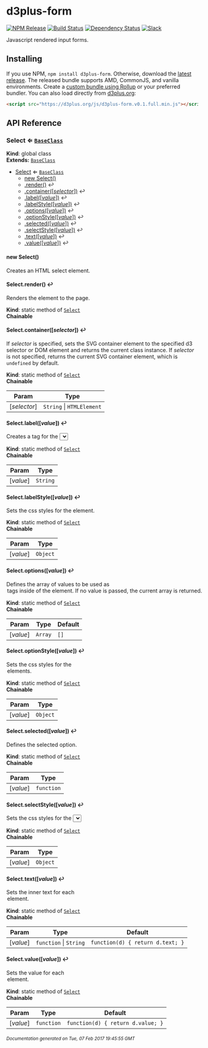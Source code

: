 # d3plus-form

[![NPM Release](http://img.shields.io/npm/v/d3plus-form.svg?style=flat)](https://www.npmjs.org/package/d3plus-form)
[![Build Status](https://travis-ci.org/d3plus/d3plus-form.svg?branch=master)](https://travis-ci.org/d3plus/d3plus-form)
[![Dependency Status](http://img.shields.io/david/d3plus/d3plus-form.svg?style=flat)](https://david-dm.org/d3plus/d3plus-form)
[![Slack](https://img.shields.io/badge/Slack-Click%20to%20Join!-green.svg?style=social)](https://goo.gl/forms/ynrKdvusekAwRMPf2)

Javascript rendered input forms.

## Installing

If you use NPM, `npm install d3plus-form`. Otherwise, download the [latest release](https://github.com/d3plus/d3plus-form/releases/latest). The released bundle supports AMD, CommonJS, and vanilla environments. Create a [custom bundle using Rollup](https://github.com/rollup/rollup) or your preferred bundler. You can also load directly from [d3plus.org](https://d3plus.org):

```html
<script src="https://d3plus.org/js/d3plus-form.v0.1.full.min.js"></script>
```


## API Reference
<a name="Select"></a>

### Select ⇐ <code>[BaseClass](https://github.com/d3plus/d3plus-common#BaseClass)</code>
**Kind**: global class  
**Extends:** <code>[BaseClass](https://github.com/d3plus/d3plus-common#BaseClass)</code>  

* [Select](#Select) ⇐ <code>[BaseClass](https://github.com/d3plus/d3plus-common#BaseClass)</code>
    * [new Select()](#new_Select_new)
    * [.render()](#Select.render) ↩︎
    * [.container([*selector*])](#Select.container) ↩︎
    * [.label([*value*])](#Select.label) ↩︎
    * [.labelStyle([*value*])](#Select.labelStyle) ↩︎
    * [.options([*value*])](#Select.options) ↩︎
    * [.optionStyle([*value*])](#Select.optionStyle) ↩︎
    * [.selected([*value*])](#Select.selected) ↩︎
    * [.selectStyle([*value*])](#Select.selectStyle) ↩︎
    * [.text([*value*])](#Select.text) ↩︎
    * [.value([*value*])](#Select.value) ↩︎

<a name="new_Select_new"></a>

#### new Select()
Creates an HTML select element.

<a name="Select.render"></a>

#### Select.render() ↩︎
Renders the element to the page.

**Kind**: static method of <code>[Select](#Select)</code>  
**Chainable**  
<a name="Select.container"></a>

#### Select.container([*selector*]) ↩︎
If *selector* is specified, sets the SVG container element to the specified d3 selector or DOM element and returns the current class instance. If *selector* is not specified, returns the current SVG container element, which is `undefined` by default.

**Kind**: static method of <code>[Select](#Select)</code>  
**Chainable**  

| Param | Type |
| --- | --- |
| [*selector*] | <code>String</code> &#124; <code>HTMLElement</code> | 

<a name="Select.label"></a>

#### Select.label([*value*]) ↩︎
Creates a <label> tag for the <select> element.

**Kind**: static method of <code>[Select](#Select)</code>  
**Chainable**  

| Param | Type |
| --- | --- |
| [*value*] | <code>String</code> | 

<a name="Select.labelStyle"></a>

#### Select.labelStyle([*value*]) ↩︎
Sets the css styles for the <label> element.

**Kind**: static method of <code>[Select](#Select)</code>  
**Chainable**  

| Param | Type |
| --- | --- |
| [*value*] | <code>Object</code> | 

<a name="Select.options"></a>

#### Select.options([*value*]) ↩︎
Defines the array of values to be used as <option> tags inside of the <select> element. If no value is passed, the current array is returned.

**Kind**: static method of <code>[Select](#Select)</code>  
**Chainable**  

| Param | Type | Default |
| --- | --- | --- |
| [*value*] | <code>Array</code> | <code>[]</code> | 

<a name="Select.optionStyle"></a>

#### Select.optionStyle([*value*]) ↩︎
Sets the css styles for the <option> elements.

**Kind**: static method of <code>[Select](#Select)</code>  
**Chainable**  

| Param | Type |
| --- | --- |
| [*value*] | <code>Object</code> | 

<a name="Select.selected"></a>

#### Select.selected([*value*]) ↩︎
Defines the selected option.

**Kind**: static method of <code>[Select](#Select)</code>  
**Chainable**  

| Param | Type |
| --- | --- |
| [*value*] | <code>function</code> | 

<a name="Select.selectStyle"></a>

#### Select.selectStyle([*value*]) ↩︎
Sets the css styles for the <select> element.

**Kind**: static method of <code>[Select](#Select)</code>  
**Chainable**  

| Param | Type |
| --- | --- |
| [*value*] | <code>Object</code> | 

<a name="Select.text"></a>

#### Select.text([*value*]) ↩︎
Sets the inner text for each <option> element.

**Kind**: static method of <code>[Select](#Select)</code>  
**Chainable**  

| Param | Type | Default |
| --- | --- | --- |
| [*value*] | <code>function</code> &#124; <code>String</code> | <code>function(d) { return d.text; }</code> | 

<a name="Select.value"></a>

#### Select.value([*value*]) ↩︎
Sets the value for each <option> element.

**Kind**: static method of <code>[Select](#Select)</code>  
**Chainable**  

| Param | Type | Default |
| --- | --- | --- |
| [*value*] | <code>function</code> | <code>function(d) { return d.value; }</code> | 



###### <sub>Documentation generated on Tue, 07 Feb 2017 19:45:55 GMT</sub>
